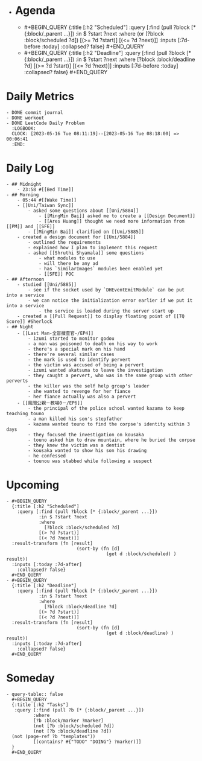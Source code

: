 - # Agenda
	- #+BEGIN_QUERY
	  {:title [:h2 "Scheduled"]
	    :query [:find (pull ?block [* {:block/_parent ...}])
	            :in $ ?start ?next
	            :where
	            (or
	              [?block :block/scheduled ?d])
	            [(>= ?d ?start)]
	            [(<= ?d ?next)]]
	  :inputs [:7d-before :today]
	    :collapsed? false}
	  #+END_QUERY
	- #+BEGIN_QUERY
	  {:title [:h2 "Deadline"]
	    :query [:find (pull ?block [* {:block/_parent ...}])
	            :in $ ?start ?next
	            :where
	              [?block :block/deadline ?d]
	            [(>= ?d ?start)]
	            [(<= ?d ?next)]]
	    :inputs [:7d-before :today]
	    :collapsed? false}
	  #+END_QUERY
# Daily Metrics
	- DONE commit journal
	- DONE workout
	- DONE LeetCode Daily Problem
	  :LOGBOOK:
	  CLOCK: [2023-05-16 Tue 08:11:19]--[2023-05-16 Tue 08:18:00] =>  00:06:41
	  :END:
# Daily Log
	- ## Midnight
		- 23:58 #[[Bed Time]]
	- ## Morning
		- 05:44 #[[Wake Time]]
		- [[Uni/Taiwan Sync]]
			- asked some questions about [[Uni/5884]]
				- [[MingMin Bai]] asked me to create a [[Design Document]]
				- [[Ares Huang]] thought we need more information from [[PM]] and [[SFE]]
			- [[MingMin Bai]] clarified on [[Uni/5885]]
		- created a design document for [[Uni/5884]]
			- outlined the requirements
			- explained how I plan to implement this request
			- asked [[Shruthi Shyamala]] some questions
				- what modules to use
				- will there be any ad
				- has `SimilarImages` modules been enabled yet
				- [[SFE]] POC
	- ## Afternoon
		- studied [[Uni/5885]]
			- see if the socket used by `DHEventEmitModule` can be put into a service
			- we can notice the initialization error earlier if we put it into a service
				- the service is loaded during the server start up
		- created a [[Pull Request]] to display floating point of [[TQ Score]] #Sherlock
	- ## Night
		- [[Last Man-全盲搜查官-/EP4]]
			- izumi started to monitor godou
			- a man was poisoned to death on his way to work
			- there's a special mark on his hand
			- there're several similar cases
			- the mark is used to identify pervert
			- the victim was accused of being a pervert
			- izumi wanted akatsuma to leave the investigation
			- they caught a pervert, who was in the same group with other perverts
			- the killer was the self help group's leader
			- she wanted to revenge for her fiance
			- her fiance actually was also a pervert
		- [[風間公親－教場0－/EP6]]
			- the principal of the police school wanted kazama to keep teaching touno
			- a man killed his son's stepfather
			- kazama wanted touno to find the corpse's identity within 3 days
			- they focused the investigation on kousaka
			- touno asked him to draw mountain, where he buried the corpse
			- they knew the victim was a dentist
			- kousaka wanted to show his son his drawing
			- he confessed
			- tounou was stabbed while following a suspect
# Upcoming
	- #+BEGIN_QUERY
	  {:title [:h2 "Scheduled"]
	    :query [:find (pull ?block [* {:block/_parent ...}])
	            :in $ ?start ?next
	            :where
	              [?block :block/scheduled ?d]
	            [(> ?d ?start)]
	            [(< ?d ?next)]]
	  :result-transform (fn [result]
	                          (sort-by (fn [d]
	                                     (get d :block/scheduled) ) result))    
	  :inputs [:today :7d-after]
	    :collapsed? false}
	  #+END_QUERY
	- #+BEGIN_QUERY
	  {:title [:h2 "Deadline"]
	    :query [:find (pull ?block [* {:block/_parent ...}])
	            :in $ ?start ?next
	            :where
	              [?block :block/deadline ?d]
	            [(> ?d ?start)]
	            [(< ?d ?next)]]
	  :result-transform (fn [result]
	                          (sort-by (fn [d]
	                                     (get d :block/deadline) ) result))    
	  :inputs [:today :7d-after]
	    :collapsed? false}
	  #+END_QUERY
# Someday
	- query-table:: false
	  #+BEGIN_QUERY
	  {:title [:h2 "Tasks"]
	   :query [:find (pull ?b [* {:block/_parent ...}])
	          :where
	          [?b :block/marker ?marker]
	          (not [?b :block/scheduled ?d])
	          (not [?b :block/deadline ?d])
	  (not (page-ref ?b "templates"))
	          [(contains? #{"TODO" "DOING"} ?marker)]]
	  }
	  #+END_QUERY